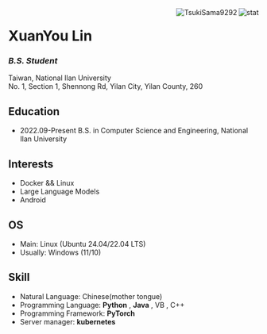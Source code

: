<img align="right" src="https://github-readme-stats.vercel.app/api?username=TsukiSama9292&show_icons=true&theme=transparent&hide_title=true&hide_rank=true" alt="stat" />
<img align="right" src="https://komarev.com/ghpvc/?username=TsukiSama9292" alt="TsukiSama9292" />

# XuanYou Lin
### *B.S. Student*
Taiwan, National Ilan University  
No. 1, Section 1, Shennong Rd, Yilan City, Yilan County, 260
## Education
+ 2022.09-Present B.S. in Computer Science and Engineering, National Ilan University
## Interests
+ Docker && Linux
+ Large Language Models
+ Android
## OS
+ Main: Linux (Ubuntu 24.04/22.04 LTS)
+ Usually: Windows (11/10) 
## Skill
+ Natural Language: Chinese(mother tongue)
+ Programming Language: **Python** , **Java** , VB , C++
+ Programming Framework: **PyTorch**
+ Server manager: **kubernetes**
